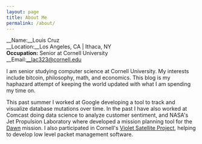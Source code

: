 ```yaml
---
layout: page
title: About Me
permalink: /about/
---
```


__Name:__Louis Cruz  
__Location:__Los Angeles, CA | Ithaca, NY  
__Occupation:__ Senior at Cornell University  
__Email:__lac323@cornell.edu

I am senior studying computer science at Cornell University. My interests
include bitcoin, philosophy, math, and economics. This blog is my haphazard
attempt of keeping the world updated with what I am spending my time on. 

This past summer I worked at Google developing a tool to track and visualize
database mutations over time. In the past I have also worked at Comcast doing
data science to analyze customer sentiment, and NASA's Jet Propulsion
Laboratory where developed a mission planning tool for the
[Dawn](http://dawn.jpl.nasa.gov/) mission. I also participated in Cornell's
[Violet Satellite Project](https://cusat.cornell.edu/violet/), helping to
develop low level packet management software.
